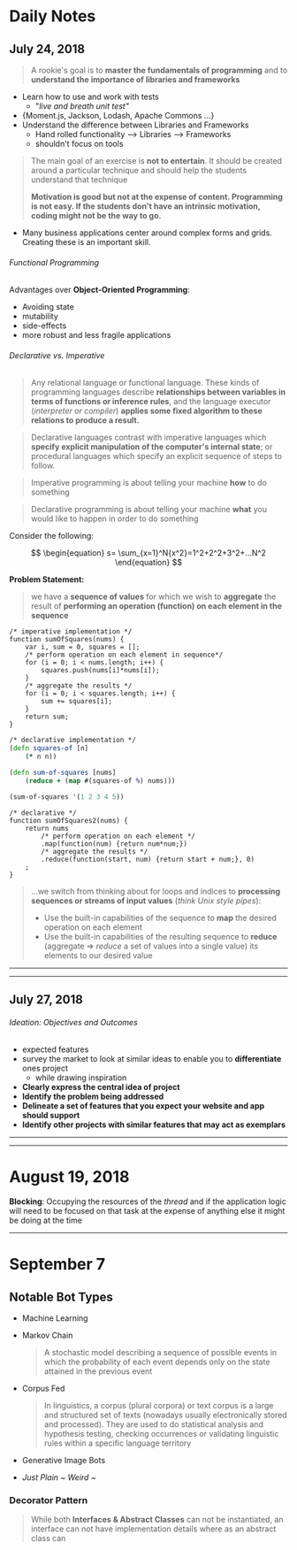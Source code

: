 # Daily Notes

## July 24, 2018

> A rookie's goal is to **master the fundamentals of programming** and to **understand the importance of libraries and frameworks**

- Learn how to use and work with tests
  - "_live and breath unit test"_
- {Moment.js, Jackson, Lodash, Apache Commons ...}
- Understand the difference between Libraries and Frameworks
  - Hand rolled functionality --> Libraries --> Frameworks
  - shouldn't focus on tools

> The main goal of an exercise is **not to entertain**. It should be created around a particular technique and should help the students understand that technique
>
> **Motivation is good but not at the expense of content. Programming is not easy. If the students don't have an intrinsic motivation, coding might not be the way to go.**

- Many business applications center around complex forms and grids. Creating these is an important skill.

###### Functional Programming

Advantages over **Object-Oriented Programming**:

- Avoiding state
- mutability
- side-effects
- more robust and less fragile applications

###### Declarative vs. Imperative

> Any relational language or functional language. These kinds of programming languages describe **relationships between variables in terms of functions or inference rules**, and the language executor (_interpreter or compiler_) **applies some fixed algorithm to these relations to produce a result.**

> Declarative languages contrast with imperative languages which **specify explicit manipulation of the computer's internal state**; or procedural languages which specify an explicit sequence of steps to follow.

> Imperative programming is about telling your machine **how** to do something

> Declarative programming is about telling your machine **what** you would like to happen in order to do something

Consider the following:

$$
\begin{equation}
	s= \sum_{x=1}^N{x^2}=1^2+2^2+3^2+...N^2
\end{equation}
$$

**Problem Statement:**

> we have a **sequence of values** for which we wish to **aggregate** the result of **performing an operation (function) on each element in the sequence**

```{{javascript}}
/* imperative implementation */
function sumOfSquares(nums) {
    var i, sum = 0, squares = [];
    /* perform operation on each element in sequence*/
    for (i = 0; i < nums.length; i++) {
        squares.push(nums[i]*nums[i]);
    }
    /* aggregate the results */
    for (i = 0; i < squares.length; i++) {
        sum += squares[i];
    }
    return sum;
}
```

```clojure
/* declarative implementation */
(defn squares-of [n]
    (* n n))

(defn sum-of-squares [nums]
    (reduce + (map #(squares-of %) nums)))

(sum-of-squares '(1 2 3 4 5))
```

```{{javascript}}
/* declarative */
function sumOfSquares2(nums) {
    return nums
    	/* perform operation on each element */
    	.map(function(num) {return num*num;})
    	/* aggregate the results */
    	.reduce(function(start, num) {return start + num;}, 0)
    ;
}
```

> ...we switch from thinking about for loops and indices to **processing sequences or streams of input values** (_think Unix style pipes_):
>
> - Use the built-in capabilities of the sequence to **map** the desired operation on each element
> - Use the built-in capabilities of the resulting sequence to **reduce** (aggregate => _reduce_ a set of values into a single value) its elements to our desired value

---

---

## July 27, 2018

###### Ideation: Objectives and Outcomes

- expected features
- survey the market to look at similar ideas to enable you to **differentiate** ones project
  - while drawing inspiration
- **Clearly express the central idea of project**
- **Identify the problem being addressed**
- **Delineate a set of features that you expect your website and app should support**
- **Identify other projects with similar features that may act as exemplars**

---

---

# August 19, 2018

**Blocking**: Occupying the resources of the _thread_ and if the application logic will need to be focused on that task at the expense of anything else it might be doing at the time

---

# September 7

## Notable Bot Types

- Machine Learning

- Markov Chain

  > A stochastic model describing a sequence of possible events in which the probability of each event depends only on the state attained in the previous event

- Corpus Fed

  > In linguistics, a corpus (plural corpora) or text corpus is a large and structured set of texts (nowadays usually electronically stored and processed). They are used to do statistical analysis and hypothesis testing, checking occurrences or validating linguistic rules within a specific language territory

- Generative Image Bots

- _Just Plain ~ Weird ~_

### Decorator Pattern

> While both **Interfaces & Abstract Classes** can not be instantiated, an interface can not have implementation details where as an abstract class can
